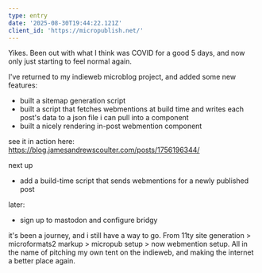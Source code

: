 ```yaml
---
type: entry
date: '2025-08-30T19:44:22.121Z'
client_id: 'https://micropublish.net/'
---
```

Yikes. Been out with what I think was COVID for a good 5 days, and now only just starting to feel normal again. 

I've returned to my indieweb microblog project, and added some new features:
- built a sitemap generation script
- built a script that fetches webmentions at build time and writes each post's data to a json file i can pull into a component
- built a nicely rendering in-post webmention component

see it in action here: https://blog.jamesandrewscoulter.com/posts/1756196344/

next up
- add a build-time script that sends webmentions for a newly published post

later:
- sign up to mastodon and configure bridgy

it's been a journey, and i still have a way to go. From 11ty site generation > microformats2 markup > micropub setup > now webmention setup. All in the name of pitching my own tent on the indieweb, and making the internet a better place again. 
